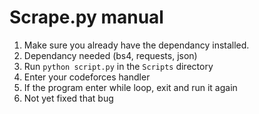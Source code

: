 # Scrape.py manual

1. Make sure you already have the dependancy installed.
2. Dependancy needed (bs4, requests, json)
3. Run ``python script.py`` in the ``Scripts`` directory
4. Enter your codeforces handler
5. If the program enter while loop, exit and run it again
6. Not yet fixed that bug
